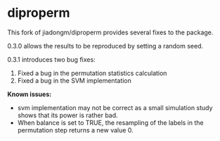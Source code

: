 # diproperm

This fork of jiadongm/diproperm provides several fixes to the package. 

0.3.0 allows the results to be reproduced by setting a random seed.

0.3.1 introduces two bug fixes:
1. Fixed a bug in the permutation statistics calculation 
2. Fixed a bug in the SVM implementation


**Known issues:**
- svm implementation may not be correct as a small simulation study shows that its power is rather bad.
- When balance is set to TRUE, the resampling of the labels in the permutation step returns a new value 0.

